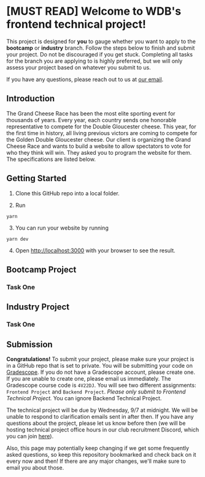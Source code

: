 # [MUST READ] Welcome to WDB's frontend technical project!

This project is designed for **you** to gauge whether you want to apply to the **bootcamp** or **industry** branch. Follow the steps below to finish and submit your project. Do not be discouraged if you get stuck. Completing all tasks for the branch you are applying to is highly preferred, but we will only assess your project based on whatever you submit to us.

If you have any questions, please reach out to us at [our email](webatberkeley@gmail.com).

## Introduction

The Grand Cheese Race has been the most elite sporting event for thousands of years. Every year, each country sends one honorable representative to compete for the Double Gloucester cheese. This year, for the first time in history, all living previous victors are coming to compete for the Golden Double Gloucester cheese. Our client is organizing the Grand Cheese Race and wants to build a website to allow spectators to vote for who they think will win. They asked you to program the website for them. The specifications are listed below.

## Getting Started

1. Clone this GitHub repo into a local folder. 

2. Run

```
yarn
```

3. You can run your website by running

```
yarn dev
```

4. Open [http://localhost:3000](http://localhost:3000) with your browser to see the result.

## Bootcamp Project

### Task One

## Industry Project

### Task One

## Submission

**Congratulations!** To submit your project, please make sure your project is in a GitHub repo that is set to private. You will be submitting your code on [Gradescope](https://www.gradescope.com/). If you do not have a Gradescope account, please create one. If you are unable to create one, please email us
immediately. The Gradescope course code is `4V22DJ`. You will see two different assignments: `Frontend Project` and `Backend Project`. _Please only submit to Frontend Technical Project._ You can ignore Backend Technical Project.

The technical project will be due by Wednesday, 9/7 at midnight. We will be unable to respond to clarification emails sent in after then. If you have any questions about the project, please let us know before then (we will be hosting technical project office hours in our club recruitment Discord, which you can join [here](https://linktr.ee/webdevatberkeley)).

Also, this page may potentially keep changing if we get some frequently asked questions, so keep this repository bookmarked and check back on it every now and then! If there are any major changes, we'll make sure to email you about those.
